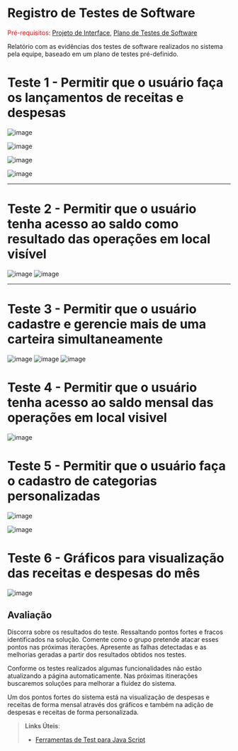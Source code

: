 # Registro de Testes de Software

<span style="color:red">Pré-requisitos: <a href="3-Projeto de Interface.md"> Projeto de Interface</a></span>, <a href="8-Plano de Testes de Software.md"> Plano de Testes de Software</a>

Relatório com as evidências dos testes de software realizados no sistema pela equipe, baseado em um plano de testes pré-definido.

# Teste 1 - Permitir que o usuário faça os lançamentos de receitas e despesas

![image](https://user-images.githubusercontent.com/81396982/123725566-a581ab80-d864-11eb-8aa2-6a760e5158ef.png)

![image](https://user-images.githubusercontent.com/81396982/124402683-3c88b080-dd08-11eb-91fb-05dee5c710be.png)

![image](https://user-images.githubusercontent.com/81396982/124402688-41e5fb00-dd08-11eb-99fa-a8ad6318be63.png)

![image](https://user-images.githubusercontent.com/81396982/124402692-47434580-dd08-11eb-8366-26017f7a61f8.png)



-----

# Teste 2 - Permitir que o usuário tenha acesso ao saldo como resultado das operações em local visível

![image](https://user-images.githubusercontent.com/81396982/124403805-7ceb2d00-dd0e-11eb-8fea-a47206ca2a5b.png)
![image](https://user-images.githubusercontent.com/81396982/124403676-f2a2c900-dd0d-11eb-9dff-89186024fc71.png)

-----

# Teste 3 - Permitir que o usuário cadastre e gerencie mais de uma carteira simultaneamente

![image](https://user-images.githubusercontent.com/81396982/124403898-eb2fef80-dd0e-11eb-92db-43edb278bd3b.png)
![image](https://user-images.githubusercontent.com/81396982/124403917-000c8300-dd0f-11eb-8527-4724bfb7762f.png)
![image](https://user-images.githubusercontent.com/81396982/123726979-45d8cf80-d867-11eb-88ed-c1e4334e9212.png)


# Teste 4 - Permitir que o usuário tenha acesso ao saldo mensal das operações em local visivel

![image](https://user-images.githubusercontent.com/81396982/124402736-86719680-dd08-11eb-8b44-3123f300f1a4.png)

# Teste 5 - Permitir que o usuário faça o cadastro de categorias personalizadas

![image](https://user-images.githubusercontent.com/81396982/124402757-a30dce80-dd08-11eb-81d6-9d1b270ad53c.png)

![image](https://user-images.githubusercontent.com/81396982/124402762-a99c4600-dd08-11eb-84d9-4a68afdf7440.png)

# Teste 6 - Gráficos para visualização das receitas e despesas do mês

![image](https://user-images.githubusercontent.com/81396982/124403406-a7d48180-dd0c-11eb-9d9e-f1873780791c.png)




## Avaliação

Discorra sobre os resultados do teste. Ressaltando pontos fortes e fracos identificados na solução. Comente como o grupo pretende atacar esses pontos nas próximas iterações. Apresente as falhas detectadas e as melhorias geradas a partir dos resultados obtidos nos testes.

Conforme os testes realizados algumas funcionalidades não estão atualizando a página automaticamente. Nas próximas itinerações buscaremos soluções para melhorar a fluidez do sistema.

Um dos pontos fortes do sistema está na visualização de despesas e receitas de forma mensal através dos gráficos e também na adição de despesas e receitas de forma personalizada.


> **Links Úteis**:
> - [Ferramentas de Test para Java Script](https://geekflare.com/javascript-unit-testing/)

